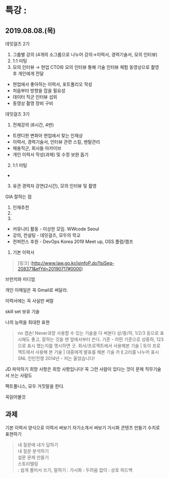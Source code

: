 # 특강 :
## 2019.08.08.(목)

데잇걸즈 2기
 1. 그룹별 강의 (4개의 소그룹으로 나누어 강의→이력서, 경력기술서, 모의 인터뷰)
 2. 1:1 미팅
 3. 모의 인터뷰
   → 현업 CTO와 모의 인터뷰 통해 기술 인터뷰 체험 동영상으로 촬영 후 개인에게 전달

- 현업에서 좋아하는 이력서, 포트폴리오 작성
- 처음부터 방향을 잡을 필요성
- 데이터 직군 인터뷰 섭외 
- 동영상 촬영 장비 구비

데잇걸즈 3기

1. 전체강의 (8시간, 4번)
- 트렌디한 변화아 현업에서 찾는 인재상
- 이력서, 경력기술서, 인터뷰 관련 스킬, 멘탈관리
- 채용직군, 회사들 아카이브
- 개인 이력서 작성(과제) 및 수정 보완 돕기    
2. 1:1 미팅
- 

3. 유관 경력자 강연(2시간), 모의 인터뷰 및 촬영

GIA 잘하는 점
1. 인재추천
2. 
3. 


* 커뮤니티 활동 - 이상한 모임. WWcode Seoul
* 강의, 컨설팅 - 데잇걸즈, 모두의 학교
* 컨퍼런스 후원 - DevOps Korea 2019 Meet up, OSS 폴럼/캠프

1. 기본 이력서
> [링크] (http://www.law.go.kr/isinfoP.do?lsiSeq-208371&efYd=20190717#0000)

브런치와 미디엄 
 
개인 이메일은 꼭 Gmail로 써달라.


이력서에는 꼭 사실만 써랄

skill set 보유 기술

나의 능력을 최대한 표현
> no 겸손! Never과장
사용할 수 있는 기술을 다 써본다
상/중/하, 1/2/3 등으로 표시해도 좋고, 잘하는 것을 맨 앞에서부터 쓴다.
기준 - 어떤 기준으로 상중하, 123으로 표시 했는지를 명시하면 굿. 
회사/프로젝트에서 사용해본 기술 | 토이 프로젝트에서 사용해 본 기술 | 대중에게 발표를 해본 기술 
카ㅔ고리를 나누어 표시
SNL 인턴전쟁 2014년 - 저는 울었습니다!


JD 파악하기 
희망 사항은 희망 사항입니다!
꼭 그런 사람이 있다는 것이 문제
직무기술서 쓰는 사람도




팩트풀니스, 모두 거짓말을 한다. 

꼭읽어볼것



## 과제

기본 이력서 양식으로 이력서 써보기
자기소개서 써보기
가시화 콘텐츠 만들기
수치로 표현하기

> 내 질문에 내가 답하기 \
> 내 질문 분석하기 \
> 설문 문제 만들기 \
> 스토리텔링 \
: 쉽게 풀어서 쓰기, 말하기
: 가시화
: 두려움 없이
: 상호 피드백